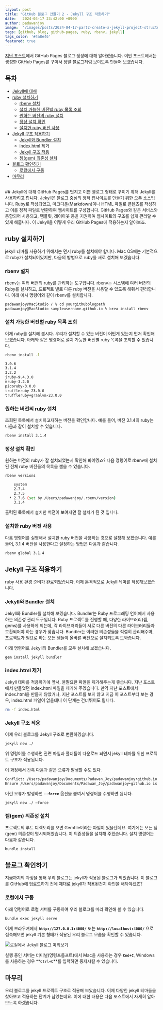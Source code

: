 ```yaml
---
layout: post
title: "GitHub 블로그 만들기 2 - Jekyll 구조 적용하기"
date:   2024-04-17 23:42:00 +0900
author: padawanjoy
image:  '/images/posts/2024-04-17-part2-create-a-jekyll-project-structure/00.webp'
tags: [github, blog, github-pages, ruby, rbenv, jekyll]
tags_color: '#4a8e46'
featured: true
---
```

[지난 포스트](https://padawanjoy.com/blog/part1-building-your-first-github-pages-blog)에서 GitHub Pages 블로그 생성에 대해 알아봤습니다. 이번 포스트에서는 생성한 GitHub Pages를 꾸며서 정말 블로그처럼 보이도록 만들어 보겠습니다.

## 목차
- [Jekyll에 대해](#jekyll에-대해)
- [ruby 설치하기](#ruby-설치하기)
    - [rbenv 설치](#rbenv-설치)
    - [설치 가능한 버전별 ruby 목록 조회](#설치-가능한-버전별-ruby-목록-조회)
    - [원하는 버전의 ruby 설치](#원하는-버전의-ruby-설치)
    - [정상 설치 확인](#정상-설치-확인)
    - [설치한 ruby 버전 사용](#설치한-ruby-버전-사용)
- [Jekyll 구조 적용하기](#jekyll-구조-적용하기)
    - [Jekyll와 Bundler 설치](#jekyll와-bundler-설치)
    - [index.html 제거](#indexhtml-제거)
    - [Jekyll 구조 적용](#jekyll-구조-적용)
    - [젬(gem) 의존성 설치](#젬gem-의존성-설치)
- [블로그 확인하기](#블로그-확인하기)
    - [로컬에서 구동](#로컬에서-구동)
- [마무리](#마무리)

<br>
## Jekyll에 대해
GitHub Pages를 멋지고 이쁜 블로그 형태로 꾸미기 위해 Jekyll를 사용하려고 합니다. Jekyll은 블로그 중심의 정적 웹사이트를 만들기 위한 오픈 소스입니다. Ruby로 작성되었고, 마크다운(Markdown)이나 HTML 파일로 콘텐츠를 작성하고 이를 정적 파일로 변환하여 웹사이트를 구성합니다. GitHub Pages와 같은 서비스와 통합되어 사용되고, 템플릿, 레이아웃 등을 지원하여 웹사이트의 구조를 쉽게 관리할 수 있게 해줍니다. 이 Jekyll을 어떻게 우리 GitHub Pages에 적용하는지 알아보죠.

## ruby 설치하기
jekyll 테마를 사용하기 위해서는 먼저 ruby를 설치헤야 합니다. Mac OS에는 기본적으로 ruby가 설치되어있지만, 다음의 방법으로 ruby를 새로 설치해 보겠습니다. 

### rbenv 설치
rbenv는 여러 버전의 ruby를 관리하는 도구입니다. rbenv는 시스템에 여러 버전의 Ruby를 설치하고, 프로젝트 별로 다른 ruby 버전을 사용할 수 있도록 해줘서 편리합니다. 아래 예시 명령어와 같이 rbenv를 설치합니다. 
```sh
padawanjoy@MacStudio / % cd yourgithubblogpath
padawanjoy@MacStudio sampleusername.github.io % brew install rbenv
```

### 설치 가능한 버전별 ruby 목록 조회 
이제 ruby를 설치해 봅시다. 우리가 설치할 수 있는 버전이 어떤게 있는지 먼저 확인해 보겠습니다. 아래와 같은 명령어로 설치 가능한 버전별 ruby 목록을 조회할 수 있습니다.
```sh
rbenv install -l

3.0.6
3.1.4
3.2.2
jruby-9.4.3.0
mruby-3.2.0
picoruby-3.0.0
truffleruby-23.0.0
truffleruby+graalvm-23.0.0
```

### 원하는 버전의 ruby 설치
조회된 목록에서 설치하고자하는 버전을 확인합니다. 
예를 들어, 버전 3.1.4의 ruby는 다음과 같이 설치할 수 있습니다. 
```sh
rbenv install 3.1.4
```

### 정상 설치 확인
원하는 버전의 ruby가 잘 설치되었는지 확인해 봐야겠죠?
다음 명령어로 rbenv에 설치된 전체 ruby 버전들의 목록을 뽑을 수 있습니다. 
```sh
rbenv versions

    system
    2.7.4
    2.7.5
  * 2.7.6 (set by /Users/padawanjoy/.rbenv/version)
    3.1.4
```
출력된 목록에서 설치한 버전이 보여지면 잘 설치가 된 것 입니다.

### 설치한 ruby 버전 사용
다음 명령어를 실행해서 설치한 ruby 버전을 사용하는 것으로 설정해 보겠습니다. 예를 들어, 3.1.4 버전을 사용한다고 설정하는 방법은 다음과 같습니다. 
```sh
rbenv global 3.1.4
```

## Jekyll 구조 적용하기
ruby 사용 환경 준비가 완료되었습니다. 이제 본격적으로 Jekyll 테마를 적용해보겠습니다. 

### Jekyll와 Bundler 설치
Jekyll와 Bundler를 설치해 보겠습니다. Bundler는 Ruby 프로그래밍 언어에서 사용하는 의존성 관리 도구입니다. Ruby 프로젝트를 진행할 때, 다양한 라이브러리(젬, gems)를 사용하게 되는데, 각 라이브러리들이 서로 다른 버전의 다른 라이브러리들과 호환되어야 하는 경우가 잦습니다. Bundler는 이러한 의존성들을 적절히 관리해주며, 프로젝트가 필요로 하는 모든 젬들이 올바른 버전으로 설치되도록 도와줍니다.

아래 명령어로 Jekyll와 Bundler를 모두 설치해 보겠습니다.
```sh
gem install jekyll bundler
```

### index.html 제거
Jekyll 테마를 적용하기에 앞서, 불필요한 파일을 제거해주는게 좋습니다. 지난 포스트에서 만들었던 index.html 파일을 제거해 주겠습니다. 만약 지난 포스트에서 index.html을 만들지 않았거나, 지난 포스트를 보지 않고 지금 이 포스트부터 보는 경우, index.html 파일이 없을테니 이 단계는 건너뛰어도 됩니다. 
```sh
rm -f index.html 
```

### Jekyll 구조 적용
이제 우리 블로그를 Jekyll 구조로 변환하겠습니다. 
```sh
jekyll new ./ 
```
위 명령어를 수행하면 관련 파일과 폴더들이 다운로드 되면서 jekyll 테마를 위한 프로젝트 구조가 적용됩니다. 

이 과정에서 간혹 다음과 같은 오류가 발생할 수도 있다.
```sh
Conflict: /Users/padawanjoy/Documents/Padawan_Joy/padawanjoy•github.io exists and is not empty.
Ensure /Users/padawanjoy/Documents/Padawan_Joy/padawanjoy•github.io is empty or else try again with '—force' to proceed and overwrite any files.
```
이런 오류가 발생하면 **`--force`** 옵션을 붙여서 명령어를 수행하면 됩니다. 
```sh
jekyll new ./ —force 
```

### 젬(gem) 의존성 설치
프로젝트의 루트 디렉토리를 보면 Gemfile이라는 파일이 있을텐데요. 여기에는 모든 젬(gem) 의존성이 명시되어있습니다. 이 의존성들을 설치해 주겠습니다. 설치 명령어는 다음과 같습니다. 
```sh
bundle install
```

## 블로그 확인하기 
지금까지의 과정을 통해 우리 블로그는 jekyll가 적용된 블로그가 되었습니다. 이 블로그를 GitHub에 업로드하기 전에 제대로 jekyll가 적용된건지 확인을 해봐야겠죠?

### 로컬에서 구동
아래 명령어로 로컬 서버를 구동하여 우리 블로그를 미리 확인해 볼 수 있습니다.
```sh
bundle exec jekyll serve
```
이제 브라우져에서 **`http://127.0.0.1:4000/`** 또는 **`http://localhost:4000/`** 으로 접속해보면 jekyll 기본 형태가 적용된 우리 블로그 모습을 확인할 수 있습니다. 

![로컬에서 Jekyll 블로그 미리보기]({{site.baseurl}}/images/posts/2024-04-17-part2-create-a-jekyll-project-structure/01.webp)

실행 중인 서버는 터미널(명령프롬프트)에서 Mac을 사용하는 경우 **`Cmd+C`**, Windows를 사용하는 경우 **`Ctrl+C`**를 입력하면 중지시킬 수 있습니다. 

## 마무리
우리 블로그를 jekyll 프로젝트 구조로 적용해 보았습니다. 이제 다양한 jekyll 테마들을 찾아보고 적용하는 단계가 남았는데요. 이에 대한 내용은 다음 포스트에서 자세히 알아보도록 하겠습니다. 